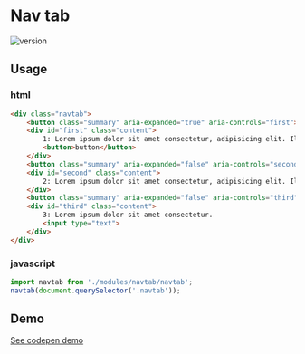
# Nav tab

![version](https://img.shields.io/github/manifest-json/v/Natjo/dropdown)



## Usage

### html
```html
<div class="navtab">
	<button class="summary" aria-expanded="true" aria-controls="first">first</button>
	<div id="first" class="content">
		1: Lorem ipsum dolor sit amet consectetur, adipisicing elit. Illo laborum quasi eaque. Obcaecati veniam quae culpa tempore eligendi doloremque. Doloremque ab nulla ipsam eius illum omnis, ut ea adipisci distinctio!Lorem ipsum dolor sit amet consectetur adipisicing elit. Quasi aliquam, animi tempora quas magnam adipisci.<br>
		<button>button</button>
	</div>
	<button class="summary" aria-expanded="false" aria-controls="second">second</button>
	<div id="second" class="content">
		2: Lorem ipsum dolor sit amet consectetur, adipisicing elit. Illo laborum quasi eaque. Obcaecati veniam quae culpa tempore eligendi doloremque. Doloremque!
	</div>
	<button class="summary" aria-expanded="false" aria-controls="third">third</button>
	<div id="third" class="content">
		3: Lorem ipsum dolor sit amet consectetur.
		<input type="text">
	</div>
</div>
```
### javascript
```javascript
import navtab from './modules/navtab/navtab';
navtab(document.querySelector('.navtab'));
```

## Demo
[See codepen demo](https://codepen.io/natjo/pen/yLaXMLM?editors=0011)
